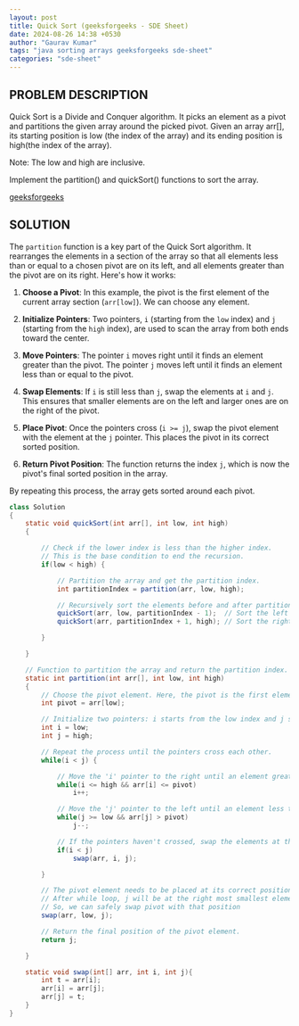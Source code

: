 ```yaml
---
layout: post
title: Quick Sort (geeksforgeeks - SDE Sheet)
date: 2024-08-26 14:38 +0530
author: "Gaurav Kumar"
tags: "java sorting arrays geeksforgeeks sde-sheet"
categories: "sde-sheet"
---
```


## PROBLEM DESCRIPTION

Quick Sort is a Divide and Conquer algorithm. It picks an element as a pivot and partitions the given array around the picked pivot.
Given an array arr[], its starting position is low (the index of the array) and its ending position is high(the index of the array).

Note: The low and high are inclusive.

Implement the partition() and quickSort() functions to sort the array.

[geeksforgeeks](https://www.geeksforgeeks.org/problems/quick-sort/1?page=3)

## SOLUTION

The `partition` function is a key part of the Quick Sort algorithm. It rearranges the elements in a section of the array so that all elements less than or equal to a chosen pivot are on its left, and all elements greater than the pivot are on its right. Here's how it works:

1. **Choose a Pivot**: In this example, the pivot is the first element of the current array section (`arr[low]`). We can choose any element.

2. **Initialize Pointers**: Two pointers, `i` (starting from the `low` index) and `j` (starting from the `high` index), are used to scan the array from both ends toward the center.

3. **Move Pointers**: The pointer `i` moves right until it finds an element greater than the pivot. The pointer `j` moves left until it finds an element less than or equal to the pivot.

4. **Swap Elements**: If `i` is still less than `j`, swap the elements at `i` and `j`. This ensures that smaller elements are on the left and larger ones are on the right of the pivot.

5. **Place Pivot**: Once the pointers cross (`i >= j`), swap the pivot element with the element at the `j` pointer. This places the pivot in its correct sorted position.

6. **Return Pivot Position**: The function returns the index `j`, which is now the pivot's final sorted position in the array.

By repeating this process, the array gets sorted around each pivot.

```java
class Solution
{
    static void quickSort(int arr[], int low, int high)
    {

        // Check if the lower index is less than the higher index.
        // This is the base condition to end the recursion.
        if(low < high) {

            // Partition the array and get the partition index.
            int partitionIndex = partition(arr, low, high);

            // Recursively sort the elements before and after partition index.
            quickSort(arr, low, partitionIndex - 1);  // Sort the left part of the array
            quickSort(arr, partitionIndex + 1, high); // Sort the right part of the array

        }

    }

    // Function to partition the array and return the partition index.
    static int partition(int arr[], int low, int high)
    {
        // Choose the pivot element. Here, the pivot is the first element in the array segment.
        int pivot = arr[low];

        // Initialize two pointers: i starts from the low index and j starts from the high index.
        int i = low;
        int j = high;

        // Repeat the process until the pointers cross each other.
        while(i < j) {

            // Move the 'i' pointer to the right until an element greater than the pivot is found.
            while(i <= high && arr[i] <= pivot)
                i++;

            // Move the 'j' pointer to the left until an element less than or equal to the pivot is found.
            while(j >= low && arr[j] > pivot)
                j--;

            // If the pointers haven't crossed, swap the elements at the 'i' and 'j' pointers.
            if(i < j)
                swap(arr, i, j);

        }

        // The pivot element needs to be placed at its correct position
        // After while loop, j will be at the right most smallest element
        // So, we can safely swap pivot with that position
        swap(arr, low, j);

        // Return the final position of the pivot element.
        return j;

    }

    static void swap(int[] arr, int i, int j){
        int t = arr[i];
        arr[i] = arr[j];
        arr[j] = t;
    }
}
```
